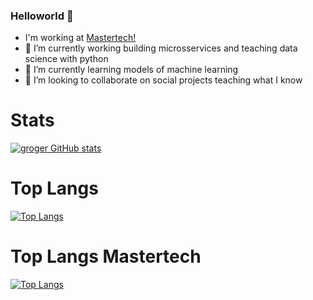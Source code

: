 ### Helloworld 👋

-    I'm working at [Mastertech!](https://mastertech.com.br)
- 🔭 I’m currently working building microsservices and teaching data science with python
- 🌱 I’m currently learning models of machine learning  
- 👯 I’m looking to collaborate on social projects teaching what I know

# Stats

[![groger GitHub stats](https://github-readme-stats.vercel.app/api?username=g-roger&count_private=true&show_icons=true&theme=tokyonight)](https://github.com/anuraghazra/github-readme-stats)

# Top Langs

[![Top Langs](https://github-readme-stats.vercel.app/api/top-langs/?username=g-roger&show_icons=true&theme=tokyonight&layout=compact&count_private=true)](https://github.com/anuraghazra/github-readme-stats)

# Top Langs Mastertech

[![Top Langs](https://github-readme-stats.vercel.app/api/top-langs/?username=mastertech&show_icons=true&theme=tokyonight&layout=compact&count_private=true)](https://github.com/anuraghazra/github-readme-stats)
